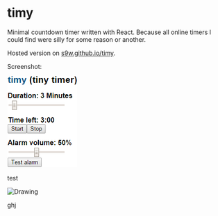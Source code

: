 # timy
Minimal countdown timer written with React. Because all online timers I could find were silly for some reason or another.

Hosted version on [s9w.github.io/timy](http://s9w.github.io/timy/).

Screenshot:

![](https://raw.githubusercontent.com/s9w/timy/master/screenshot.png)

test

<img src="https://raw.githubusercontent.com/s9w/font_compare/master/aa_anim.gif" alt="Drawing" style="width: 200px;"/>

ghj